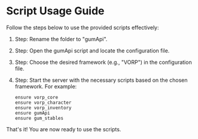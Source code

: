 # Script Usage Guide

Follow the steps below to use the provided scripts effectively:

1. Step: Rename the folder to "gumApi".
   
2. Step: Open the gumApi script and locate the configuration file.
   
3. Step: Choose the desired framework (e.g., "VORP") in the configuration file.

4. Step: Start the server with the necessary scripts based on the chosen framework. For example:

   ```
   ensure vorp_core
   ensure vorp_character
   ensure vorp_inventory
   ensure gumApi
   ensure gum_stables
   ```

That's it! You are now ready to use the scripts.
